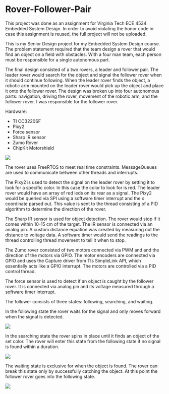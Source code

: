 # Rover-Follower-Pair

This project was done as an assignment for Virginia Tech ECE 4534 Embedded System Design. In order to avoid violating the honor code in case this assignment is reused, the full project will not be uploaded.

This is my Senior Design project for my Embedded System Design course. The problem statement required that the team design a rover that would find an object on a field with obstacles. With a four man team, each person must be responsible for a single autonomous part.

The final design consisted of a two rovers, a leader and follower pair. The leader rover would search for the object and signal the follower rover when it should continue following. When the leader rover finds the object, a robotic arm mounted on the leader rover would pick up the object and place it onto the follower rover. The design was broken up into four autonomous parts: navigation, driving the rover, movement of the robotic arm, and the follower rover. I was responsible for the follower rover.

Hardware:
- TI CC3220SF
- Pixy2
- Force sensor
- Sharp IR sensor
- Zumo Rover
- ChipKit Motorshield

![](https://github.com/hanipman/Rover-Follower-Pair/blob/master/images/still.png)

The rover uses FreeRTOS to meet real time constraints. MessageQueues are used to communicate between other threads and interrupts.

The Pixy2 is used to detect the signal on the leader rover by setting it to look for a specific color. In this case the color to look for is red. The leader rover would have an array of red leds on its rear as a signal. The Pixy2 would be queried via SPI using a software timer interrupt and the x coordinate parsed out. This value is sent to the thread consisting of a PID algorithm to determine the direction of the rover.

The Sharp IR sensor is used for object detection. The rover would stop if it comes within 10-15 cm of the target. The IR sensor is connected via an analog pin. A custom distance equation was created by measuring out the distance to voltage data. A software timer would send the readings to the thread controlling thread movement to tell it when to stop.

The Zumo rover consisted of two motors connected via PWM and and the direction of the motors via GPIO. The motor encoders are connected via GPIO and uses the Capture driver from TIs SimpleLink API, which essentially acts like a GPIO interrupt. The motors are controlled via a PID control thread.

The force sensor is used to detect if an object is caught by the follower rover. It is connected via analog pin and its voltage measured through a software timer interrupt.

The follower consists of three states: following, searching, and waiting.

In the following state the rover waits for the signal and only moves forward when the signal is detected.

![](https://github.com/hanipman/Rover-Follower-Pair/blob/master/images/following_resize.gif)

In the searching state the rover spins in place until it finds an object of the set color. The rover will enter this state from the following state if no signal is found within a duration.

![](https://github.com/hanipman/Rover-Follower-Pair/blob/master/images/following_resize.gif)

The waiting state is exclusive for when the object is found. The rover can break this state only by successfully catching the object. At this point the follower rover goes into the following state.

![](https://github.com/hanipman/Rover-Follower-Pair/blob/master/images/following_resize.gif)
